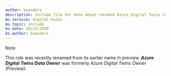 ```yaml
---
author: baanders
description: include file for note about renamed Azure Digital Twins roles
ms.service: digital-twins
ms.topic: include
ms.date: 10/22/2020
ms.author: baanders
---
```


>[!NOTE]
> This role was recently renamed from its earlier name in preview. _**Azure Digital Twins Data Owner**_ was formerly *Azure Digital Twins Owner (Preview)*.
